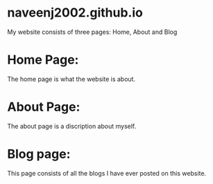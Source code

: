 # naveenj2002.github.io
My website consists of three pages: Home, About and Blog
# Home Page:
The home page is what the website is about.
# About Page:
The about page is a discription about myself.
# Blog page:
This page consists of all the blogs I have ever posted on this website.
